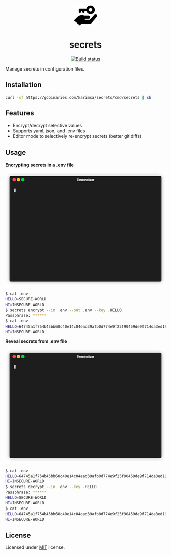 <p align="center">
    <img src=".github/logo.png" alt="Logo for secrets" />
</p>

<h1 align="center">secrets</h1>

<p align="center">
    <a href="https://github.com/karimsa/secrets/actions">
        <img src="https://github.com/karimsa/secrets/workflows/CI/badge.svg" alt="Build status" />
    </a>
</p>

Manage secrets in configuration files.

## Installation

```sh
curl -sf https://gobinaries.com/karimsa/secrets/cmd/secrets | sh
```

## Features

 * Encrypt/decrypt selective values
 * Supports yaml, json, and .env files
 * Editor mode to selectively re-encrypt secrets (better git diffs)

## Usage

**Encrypting secrets in a .env file**

![Encrypt example gif](.github/examples/encrypt.gif)

```sh
$ cat .env
HELLO=SECURE-WORLD
HI=INSECURE-WORLD
$ secrets encrypt --in .env --out .env --key .HELLO
Passphrase: ******
$ cat .env
HELLO=64745a1f754b45bb60c40e14c04ead39afb0d774e9f25f90459de9f714da3ed19c94063e79649d38b0ebb5cc3eaf06554476cbf7bc65ef0cd472c28370bcdb57105343180700523771733f8cfe2e7222
HI=INSECURE-WORLD
```

**Reveal secrets from .env file**

![Decrypt example gif](.github/examples/decrypt.gif)

```sh
$ cat .env
HELLO=64745a1f754b45bb60c40e14c04ead39afb0d774e9f25f90459de9f714da3ed19c94063e79649d38b0ebb5cc3eaf06554476cbf7bc65ef0cd472c28370bcdb57105343180700523771733f8cfe2e7222
HI=INSECURE-WORLD
$ secrets decrypt --in .env --key .HELLO
Passphrase: ******
HELLO=SECURE-WORLD
HI=INSECURE-WORLD
$ cat .env
HELLO=64745a1f754b45bb60c40e14c04ead39afb0d774e9f25f90459de9f714da3ed19c94063e79649d38b0ebb5cc3eaf06554476cbf7bc65ef0cd472c28370bcdb57105343180700523771733f8cfe2e7222
HI=INSECURE-WORLD
```

## License

Licensed under [MIT](LICENSE) license.
